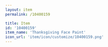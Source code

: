 ```yaml
---
layout: item
permalink: /10400159

title: Item
id: '10400159'
item_name: 'Thanksgiving Face Paint'
icon_url: 'item/icon/customize/10400159.png'
---
```

